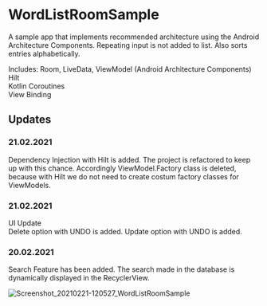 # WordListRoomSample
A sample app that implements recommended architecture using the Android Architecture Components.
Repeating input is not added to list. Also sorts entries alphabetically.
  

Includes: 
Room, LiveData, ViewModel (Android Architecture Components)
Hilt  
Kotlin Coroutines  
View Binding  
    

## Updates  
  ### 21.02.2021  
  Dependency Injection with Hilt is added.
  The project is refactored to keep up with this chance. 
  Accordingly ViewModel.Factory class is deleted, because with Hilt we do not need to create costum factory classes for ViewModels.  
    
  ### 21.02.2021
  UI Update  
  Delete option with UNDO is added.
  Update option with UNDO is added.  
    
  ### 20.02.2021
  Search Feature has been added. The search made in the database is dynamically displayed in the RecyclerView.
   
![Screenshot_20210221-120527_WordListRoomSample](https://user-images.githubusercontent.com/43733328/108620450-5b636600-743d-11eb-9f6f-5ce0d60454d8.jpg)





